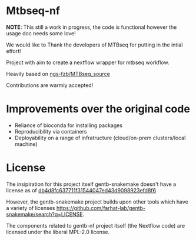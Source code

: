 # Mtbseq-nf

**NOTE**: This still a work in progress, the code is functional however the usage doc needs some love!

We would like to Thank the developers of MTBseq for putting in the intial effort!

Project with aim to create a nextflow wrapper for mtbseq workflow.

Heavily based on [ngs-fzb/MTBseq_source](https://github.com/ngs-fzb/MTBseq_source)

Contributions are warmly accepted!


# Improvements over the original code

- Reliance of bioconda for installing packages
- Reproducibility via containers 
- Deployability on a range of infratructure (cloud/on-prem clusters/local machine)


# License


The insipiration for this project itself gentb-snakemake doesn't have a license as of [db4d8fc637711f31544047ed43d9098923efd8f6](https://github.com/farhat-lab/gentb-snakemake/tree/db4d8fc637711f31544047ed43d9098923efd8f6)

However, the gentb-snakemake project builds upon other tools which have a variety of licenses https://github.com/farhat-lab/gentb-snakemake/search?q=LICENSE.

The components related to gentb-nf project itself (the Nextflow code) are licensed under the liberal MPL-2.0 license.

